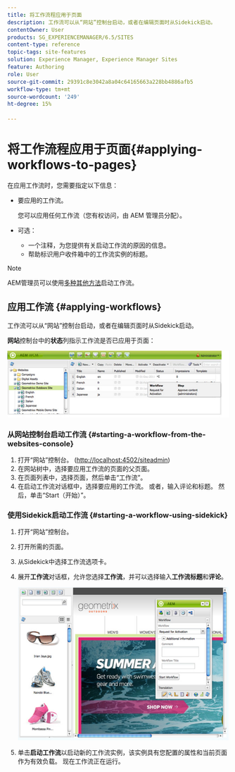 ```yaml
---
title: 将工作流程应用于页面
description: 工作流可以从“网站”控制台启动，或者在编辑页面时从Sidekick启动。
contentOwner: User
products: SG_EXPERIENCEMANAGER/6.5/SITES
content-type: reference
topic-tags: site-features
solution: Experience Manager, Experience Manager Sites
feature: Authoring
role: User
source-git-commit: 29391c8e3042a8a04c64165663a228bb4886afb5
workflow-type: tm+mt
source-wordcount: '249'
ht-degree: 15%

---
```


# 将工作流程应用于页面{#applying-workflows-to-pages}

在应用工作流时，您需要指定以下信息：

* 要应用的工作流。

  您可以应用任何工作流（您有权访问，由 AEM 管理员分配）。
* 可选：

   * 一个注释，为您提供有关启动工作流的原因的信息。
   * 帮助标识用户收件箱中的工作流实例的标题。

>[!NOTE]
>
>AEM管理员可以使用[多种其他方法](/help/sites-administering/workflows-starting.md)启动工作流。

## 应用工作流 {#applying-workflows}

工作流可以从“网站”控制台启动，或者在编辑页面时从Sidekick启动。

**网站**&#x200B;控制台中的&#x200B;**状态**&#x200B;列指示工作流是否已应用于页面：

![workflowstatus](assets/workflowstatus.png)

### 从网站控制台启动工作流 {#starting-a-workflow-from-the-websites-console}

1. 打开“网站”控制台。 ([http://localhost:4502/siteadmin](http://localhost:4502/siteadmin))
1. 在网站树中，选择要应用工作流的页面的父页面。
1. 在页面列表中，选择页面，然后单击“工作流”。
1. 在启动工作流对话框中，选择要应用的工作流。 或者，输入评论和标题。 然后，单击“Start（开始）”。

### 使用Sidekick启动工作流 {#starting-a-workflow-using-sidekick}

1. 打开“网站”控制台。
1. 打开所需的页面。
1. 从Sidekick中选择工作流选项卡。
1. 展开&#x200B;**工作流**&#x200B;对话框，允许您选择&#x200B;**工作流**，并可以选择输入&#x200B;**工作流标题**&#x200B;和&#x200B;**评论**。

   ![workflowstartsidekick](assets/workflowstartsidekick.png)

1. 单击&#x200B;**启动工作流**&#x200B;以启动新的工作流实例，该实例具有您配置的属性和当前页面作为有效负载。 现在工作流正在运行。
